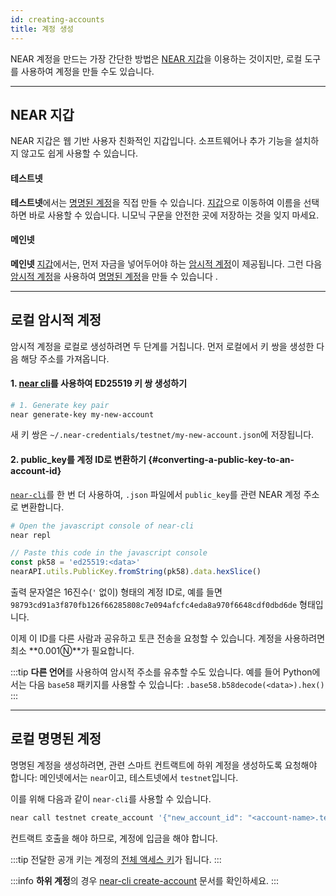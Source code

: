```yaml
---
id: creating-accounts
title: 계정 생성
---
```

NEAR 계정을 만드는 가장 간단한 방법은 [NEAR 지갑](https://mynearwallet.com/)을 이용하는 것이지만, 로컬 도구를 사용하여 계정을 만들 수도 있습니다.

---

## NEAR 지갑
NEAR 지갑은 웹 기반 사용자 친화적인 지갑입니다. 소프트웨어나 추가 기능을 설치하지 않고도 쉽게 사용할 수 있습니다.

#### 테스트넷
**테스트넷**에서는 [명명된 계정](account-id.md#named-accounts)을 직접 만들 수 있습니다. [지갑](https://testnet.mynearwallet.com/create)으로 이동하여 이름을 선택하면 바로 사용할 수 있습니다. 니모닉 구문을 안전한 곳에 저장하는 것을 잊지 마세요.

#### 메인넷
**메인넷** [지갑](https://mynearwallet.com/)에서는, 먼저 자금을 넣어두어야 하는 [암시적 계정](account-id.md#implicit-accounts-implicit-accounts)이 제공됩니다. 그런 다음 [암시적 계정](account-id.md#implicit-accounts-implicit-accounts)을 사용하여 [명명된 계정](account-id.md#named-accounts)을 만들 수 있습니다 .

---

## 로컬 암시적 계정
암시적 계정을 로컬로 생성하려면 두 단계를 거칩니다. 먼저 로컬에서 키 쌍을 생성한 다음 해당 주소를 가져옵니다.

#### 1. [near cli](../../../4.tools/cli.md)를 사용하여 ED25519 키 쌍 생성하기

```bash
# 1. Generate key pair
near generate-key my-new-account
```
새 키 쌍은 `~/.near-credentials/testnet/my-new-account.json`에 저장됩니다.

#### 2. public_key를 계정 ID로 변환하기 {#converting-a-public-key-to-an-account-id}
[`near-cli`](../../../4.tools/cli.md)를 한 번 더 사용하여, `.json` 파일에서 `public_key`를 관련 NEAR 계정 주소로 변환합니다.

```bash
# Open the javascript console of near-cli
near repl
```

```javascript
// Paste this code in the javascript console
const pk58 = 'ed25519:<data>'
nearAPI.utils.PublicKey.fromString(pk58).data.hexSlice()
```

출력 문자열은 16진수(`'` 없이) 형태의 계정 ID로, 예를 들면 `98793cd91a3f870fb126f66285808c7e094afcfc4eda8a970f6648cdf0dbd6de` 형태입니다.

이제 이 ID를 다른 사람과 공유하고 토큰 전송을 요청할 수 있습니다. 계정을 사용하려면 최소 **0.001Ⓝ**가 필요합니다.


:::tip
**다른 언어**를 사용하여 암시적 주소를 유추할 수도 있습니다. 예를 들어 Python에서는 다음 `base58` 패키지를 사용할 수 있습니다: `.base58.b58decode(<data>).hex()`
:::

---

## 로컬 명명된 계정
명명된 계정을 생성하려면, 관련 스마트 컨트랙트에 하위 계정을 생성하도록 요청해야 합니다: 메인넷에서는 `near`이고, 테스트넷에서 `testnet`입니다.

이를 위해 다음과 같이 `near-cli`를 사용할 수 있습니다.

```bash
near call testnet create_account '{"new_account_id": "<account-name>.testnet", "new_public_key": "ed25519:<data>"}' --deposit 0.00182 --accountId <account-with-funds>
```
컨트랙트 호출을 해야 하므로, 계정에 입금을 해야 합니다.


:::tip
전달한 공개 키는 계정의 [전체 액세스 키](access-keys.md#full-access-keys-full-access-keys)가 됩니다.
:::

:::info
**하위 계정**의 경우 [near-cli create-account](../../../4.tools/cli.md#near-create-account-near-create-account) 문서를 확인하세요.
:::